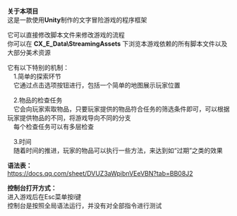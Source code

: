 **关于本项目**  
这是一款使用**Unity**制作的文字冒险游戏的程序框架

它可以直接修改脚本文件来修改游戏的流程  
你可以在 **CX_E_Data\StreamingAssets** 下浏览本游戏依赖的所有脚本文件以及大部分美术资源

它有以下特别的机制：  
&emsp;1.简单的探索环节  
&emsp;它通过点击选项按钮进行，包括一个简单的地图展示玩家位置  

&emsp;2.物品的检查任务  
&emsp;它会向玩家索取物品，只要玩家提供的物品符合任务的筛选条件即可，可以根据玩家提供物品的不同，将游戏导向不同的分支  
&emsp;每个检查任务可以有多层检查  

&emsp;3.时间  
&emsp;随着时间的推进，玩家的物品可以执行一些方法，来达到如“过期”之类的效果  

**语法表：**  
https://docs.qq.com/sheet/DVUZ3aWpibnVEeVBN?tab=BB08J2

**控制台打开方式：**  
进入游戏后在Esc菜单按i键  
控制台是按照全局语法运行，并没有对全部指令进行测试
